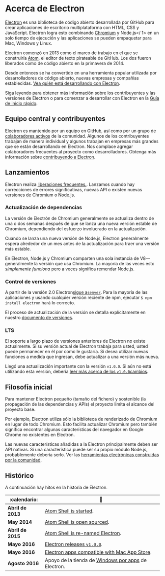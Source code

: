 # Acerca de Electron

[Electron](https://electronjs.org) es una biblioteca de código abierto desarrollada por GitHub para crear aplicaciones de escritorio multiplataforma con HTML, CSS y JavaScript. Electron logra esto combinando [Chromium](https://www.chromium.org/Home) y Node.js</ 1> en un solo tiempo de ejecución y las aplicaciones se pueden empaquetar para Mac, Windows y Linux.</p> 

Electron comenzó en 2013 como el marco de trabajo en el que se construiría [Atom](https://atom.io), el editor de texto pirateable de GitHub. Los dos fueron liberados como de código abierto en la primavera de 2014.

Desde entonces se ha convertido en una herramienta popular utilizada por desarrolladores de código abierto, nuevas empresas y compañías establecidas. [Vea quién está desarrollando con Electron](https://electronjs.org/apps).

Siga leyendo para obtener más información sobre los contribuyentes y las versiones de Electron o para comenzar a desarrollar con Electron en la [Guía de inicio rápido](quick-start.md).

## Equipo central y contribuyentes

Electron es mantenido por un equipo en GitHub, así como por un grupo de [colaboradores activos](https://github.com/electron/electron/graphs/contributors) de la comunidad. Algunos de los contribuyentes trabajan de manera individual y algunos trabajan en empresas más grandes que se están desarrollando en Electron. Nos complace agregar colaboradores frecuentes al proyecto como desarrolladores. Obtenga más información sobre [contribuyendo a Electron](https://github.com/electron/electron/blob/master/CONTRIBUTING.md).

## Lanzamientos

Electron realiza [liberaciones frecuentes.](https://github.com/electron/electron/releases). Lanzamos cuando hay correcciones de errores significativas, nuevas API o existen nuevas versiones de Chromium o Node.js.

### Actualización de dependencias

La versión de Electrón de Chromium generalmente se actualiza dentro de una o dos semanas después de que se lanza una nueva versión estable de Chromium, dependiendo del esfuerzo involucrado en la actualización.

Cuando se lanza una nueva versión de Node.js, Electron generalmente espera alrededor de un mes antes de la actualización para traer una versión más estable.

En Electron, Node.js y Chromium comparten una sola instancia de V8—generalmente la versión que usa Chromium. La mayoría de las veces esto *simplemente funciona* pero a veces significa remendar Node.js.

### Control de versiones

A partir de la versión 2.0 Electron[sigue a`semver`](https://semver.org). Para la mayoría de las aplicaciones y usando cualquier versión reciente de npm, ejecutar `$ npm install electron` hará lo correcto.

El proceso de actualización de la versión se detalla explícitamente en nuestro [documento de versiones](electron-versioning.md).

### LTS

El soporte a largo plazo de versiones anteriores de Electron no existe actualmente. Si su versión actual de Electron trabaja para usted, usted puede permanecer en él por como le gustaría. Si desea utilizar nuevas funciones a medida que ingresan, debe actualizar a una versión más nueva.

Llegó una actualización importante con la versión `v1.0.0`. Si aún no está utilizando esta versión, debería [ leer más acerca de los `v1.0.0`cambios](https://electronjs.org/blog/electron-1-0).

## Filosofía inicial

Para mantener Electron pequeño (tamaño del fichero) y sostenible (la propagación de las dependencias y APIs) el proyecto limita el alcance del proyecto base.

Por ejemplo, Electron utiliza sólo la biblioteca de renderizado de Chromium en lugar de todo Chromium. Esto facilita actualizar Chromium pero también significa encontrar algunas características del navegador en Google Chrome no existentes en Electron.

Las nuevas características añadidas a la Electron principalmente deben ser API nativas. Si una característica puede ser su propio módulo Node.js, probablemente debería serlo. Ver las [herramientas electrónicas construidas por la comunidad](https://electronjs.org/community).

## Histórico

A continuación hay hitos en la historia de Electron.

| :calendario:      | :tada:                                                                                                         |
| ----------------- | -------------------------------------------------------------------------------------------------------------- |
| **Abril de 2013** | [Atom Shell is started](https://github.com/electron/electron/commit/6ef8875b1e93787fa9759f602e7880f28e8e6b45). |
| **May 2014**      | [Atom Shell is open sourced](https://blog.atom.io/2014/05/06/atom-is-now-open-source.html).                    |
| **Abril de 2015** | [Atom Shell is re-named Electron](https://github.com/electron/electron/pull/1389).                             |
| **Mayo 2016**     | [Electron releases `v1.0.0`](https://electronjs.org/blog/electron-1-0).                                        |
| **Mayo 2016**     | [Electron apps compatible with Mac App Store](mac-app-store-submission-guide.md).                              |
| **Agosto 2016**   | Apoyo de la tienda de [Windows por apps](windows-store-guide.md) de Electron.                                  |